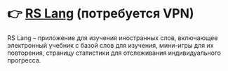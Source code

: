 # :point_right: [RS Lang](https://kristibo-rslang.netlify.app) (потребуется VPN)
RS Lang – приложение для изучения иностранных слов, включающее электронный учебник с базой слов для изучения, мини-игры для их повторения, страницу статистики для отслеживания индивидуального прогресса.
